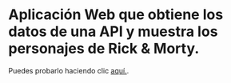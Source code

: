 # Aplicación Web que obtiene los datos de una API y muestra los personajes de Rick & Morty.

Puedes probarlo haciendo clic [aquí.](https://rickandmorty-blush-phi.vercel.app/).
